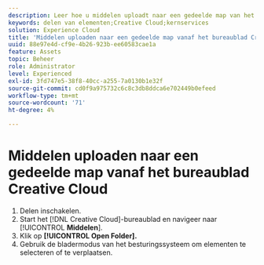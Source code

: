 ```yaml
---
description: Leer hoe u middelen uploadt naar een gedeelde map van het bureaublad van de Creative Cloud naar de Experience Cloud.
keywords: delen van elementen;Creative Cloud;kernservices
solution: Experience Cloud
title: 'Middelen uploaden naar een gedeelde map vanaf het bureaublad Creative Cloud '
uuid: 88e97e4d-cf9e-4b26-923b-ee60583cae1a
feature: Assets
topic: Beheer
role: Administrator
level: Experienced
exl-id: 3fd747e5-38f8-40cc-a255-7a0130b1e32f
source-git-commit: cd0f9a975732c6c8c3db8ddca6e702449b0efeed
workflow-type: tm+mt
source-wordcount: '71'
ht-degree: 4%

---
```


# Middelen uploaden naar een gedeelde map vanaf het bureaublad Creative Cloud

1. Delen inschakelen.
1. Start het [!DNL Creative Cloud]-bureaublad en navigeer naar [!UICONTROL **Middelen**].
1. Klik op **[!UICONTROL Open Folder].**
1. Gebruik de bladermodus van het besturingssysteem om elementen te selecteren of te verplaatsen.

